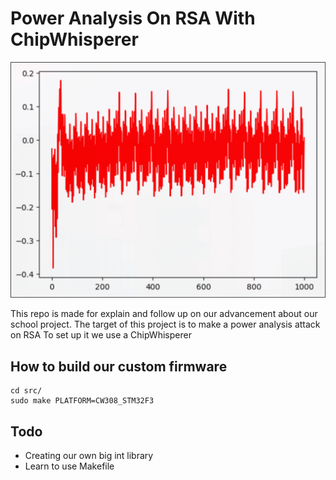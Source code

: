 # Power Analysis On RSA With ChipWhisperer

![Thumbnail](/assets/img/readme_thumbnail.png "Thumbnail")
	
This repo is made for explain and follow up on our advancement about our school project.
The target of this project is to make a power analysis attack on RSA 
To set up it we use a ChipWhisperer 

## How to build our custom firmware

```console
cd src/
sudo make PLATFORM=CW308_STM32F3
```

## Todo

- Creating our own big int library
- Learn to use Makefile
